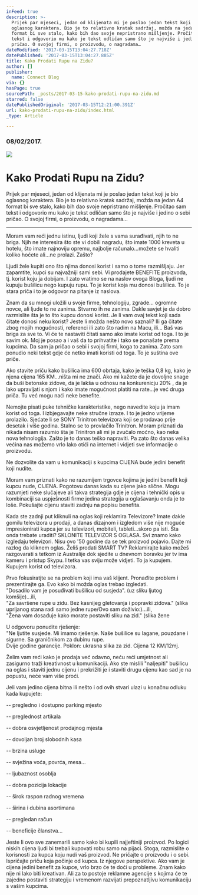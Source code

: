 ```yaml
---
inFeed: true
description: >-
  Prijek par mjeseci, jedan od klijenata mi je poslao jedan tekst koji je bio
  oglasnog karaktera. Bio je to relativno kratak sadržaj, možda na jedan A4
  format bi sve stalo, kako bih dao svoje nepristrano mišljenje. Pročitao sam
  tekst i odgovorio mu kako je tekst odličan samo što je najviše i jedino o sebi
  pričao. O svojoj firmi, o proizvodu, o nagradama…
dateModified: '2017-03-15T13:04:27.718Z'
datePublished: '2017-03-15T13:04:27.885Z'
title: Kako Prodati Rupu na Zidu?
author: []
publisher:
  name: Connect Blog
via: {}
hasPage: true
sourcePath: _posts/2017-03-15-kako-prodati-rupu-na-zidu.md
starred: false
datePublishedOriginal: '2017-03-15T12:21:00.391Z'
url: kako-prodati-rupu-na-zidu/index.html
_type: Article

---
```

### 08/02/2017\.
![](https://the-grid-user-content.s3-us-west-2.amazonaws.com/586e7336-a0db-4594-873a-14bf26b4763b.jpg)

# Kako Prodati Rupu na Zidu?

Prijek par mjeseci, jedan od klijenata mi je poslao jedan tekst koji je bio oglasnog karaktera. Bio je to relativno kratak sadržaj, možda na jedan A4 format bi sve stalo, kako bih dao svoje nepristrano mišljenje. Pročitao sam tekst i odgovorio mu kako je tekst odličan samo što je najviše i jedino o sebi pričao. O svojoj firmi, o proizvodu, o nagradama...

---

Moram vam reći jednu istinu, ljudi koji žele s vama surađivati, njih to ne briga. Njih ne interesira što ste vi dobili nagradu, što imate 1000 kreveta u hotelu, što imate najnoviju opremu, najbolje računalo...možete se hvaliti koliko hoćete ali...ne prolazi. Zašto?

Ljudi žele kupiti ono što njima donosi korist i samo o tome razmišljaju. Jer zapamtite, kupci su najvažniji sami sebi. Vi prodajete BENEFITE proizvoda, tj. korist koju ja dobijam. I zato vratimo se na naslov ovoga Bloga, ljudi ne kupuju bušilicu nego kupuju rupu. To je korist koja mu donosi bušilica. To je stara priča i to je odgovor na pitanje iz naslova.

Znam da su mnogi uložili u svoje firme, tehnologiju, zgrade... ogromne novce, ali ljude to ne zanima. Stvarno ih ne zanima. Dakle savjet je da dobro razmislite šta je to što kupcu donosi korist. Je li vam ovaj tekst koji sada čitate donosi neku korist? Jeste li možda nešto novo saznali? Ili ga čitate zbog mojih mogućnosti, referenci ili zato što radim na Macu, ili... Baš vas briga za sve to. Vi će te nastaviti čitati samo ako imate korist od toga. I to je savim ok. Moj je posao a i vaš da to prihvatite i tako se ponašate prema kupcima. Da sam ja pričao o sebi i svojoj firmi, koga to zanima. Zato sam ponudio neki tekst gdje će netko imati koristi od toga. To je suština ove priče.

Ako stavite priču kako bušilica ima 600 obrtaja, kako je teška 0,8 kg, kako je njena cijena 165 KM...ništa mi ne znači. Ako mi kažete da je dovoljne snage da buši betonske zidove, da je lakša u odnosu na konkurenicju 20% , da je lako upravljati s njom i kako imate mogućnost platiti na rate...je već druga priča. Tu već mogu naći neke benefite.

Nemojte pisati puke tehničke karakteristike, nego navedite koju ja imam korist od toga. I izbjegavajte neke stručne izraze. I to je jedno vrijeme prolazilo. Sjećate li se SONY Trinitron televizora koji se prodavao prije desetak i više godina. Stalno se to provlačilo Trinitron. Moram priznati da nikada nisam razumio šta je Trinitron ali mi je zvučalo moćno, kao neka nova tehnologija. Zašto je to danas teško napraviti. Pa zato što danas velika većina nas možemo vrlo lako otići na internet i vidjeti sve informacije o proizvodu.

Ne dozvolite da vam u komunikaciji s kupcima CIJENA bude jedini benefit koji nudite.

Moram vam priznati kako ne razumijem trgovce kojima je jedini benefit koji kupcu nude, CIJENA. Pogotovu danas kada su cijene jako slične. Mogu razumjeti neke slučajeve ali takva strategija gdje je cijena i tehnički opis u kombinaciji sa uspješnosti firme jedina strategija u oglašavanju onda je to loše. Pokušajte cijenu staviti zadnju na popisu benefita.

Kada ste zadnji put kliknuli na oglas koji reklamira Televizore? Imate dakle gomilu televizora u prodaji, a danas dizajnom i izgledom više nije moguće impresionirati kupca jer su televizori, mobiteli, tableti...skoro pa isti. Šta onda trebate uraditi? SKLONITE TELEVIZOR S OGLASA. Svi znamo kako izgledaju televizori. Nisu ovo '50 godine da se tek proizvod pojavio. Dajte mi razlog da kliknem oglas. Želiš prodati SMART TV? Reklamirajte kako možeš razgovarati s tetkom iz Australije dok sjedite u dnevnom boravku jer tv ima kameru i pristup Skypu. I tetka vas sviju može vidjeti. To ja kupujem. Kupujem korist od televizora.

Prvo fokusiratjte se na problem koji ima vaš klijent. Pronađite problem i prezentirajte ga. Evo kako bi možda oglas trebao izgledati.  
"Dosadilo vam je posuđivati bušilicu od susjeda". (uz sliku ljutog komšije)...ili,  
"Za savršene rupe u zidu. Bez kasnijeg gletovanja i popravki zidova." (slika uprljanog stana radi samo jedne rupe/Ovo sam doživio:)...ili,  
"Žena vam dosađuje kako morate postaviti sliku na zid." (slika žene

U odgovoru ponudite rješenje:  
"Ne ljutite susjede. Mi imamo rješenje. Naše bušilice su lagane, pouzdane i sigurne. Sa graničnikom za dubinu rupe.  
Dvije godine garancije. Poklon: ukrasna slika za zid. Cijena 12 KM/12mj.

Želim vam reći kako je prodaja već odavno, neću reći umjetnost ali zasigurno traži kreativnost u komunikaciji. Ako ste mislili "naljepiti" bušilicu na oglas i staviti jednu cijenu i prekrižiti je i staviti drugu cijenu kao sad je na popustu, neće vam više proći.

Jeli vam jedino cijena bitna ili nešto i od ovih stvari ulazi u konačnu odluku kada kupujete:

-- pregledno i dostupno parking mjesto

-- preglednost artikala

-- dobra osvjetljenost prodajnog mjesta

-- dovoljan broj slobodnih kasa

-- brzina usluge

-- svježina voća, povrća, mesa...

-- ljubaznost osoblja

-- dobra pozicija lokacije

-- širok raspon radnog vremena

-- širina i dubina asortimana

-- pregledan račun

-- beneficije članstva...

Jeste li ovo sve zanemarili samo kako bi kupili najjeftiniji proizvod. Po logici niskih cijena ljudi bi trebali kupovati robu samo na pijaci. Stoga, razmislite o korisnosti za kupca koju nudi vaš proizvod. Ne pričajte o proizvodu i o sebi. Ispričajte priču koja počinje od kupca. Iz njegove perspektive. Ako vam je cijena jedini benefit za kupce, vrlo brzo će te doći u probleme. Znam kako nije ni lako biti kreativan. Ali za to postoje reklamne agencije s kojima će te zajedno postaviti strategiju i vremenom razvijati prepoznatljivu komunikaciju s vašim kupcima.